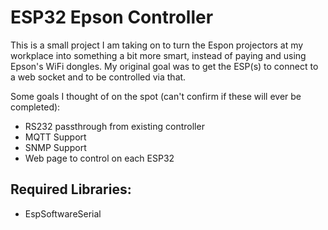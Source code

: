 # ESP32 Epson Controller
 
This is a small project I am taking on to turn the Espon projectors at my workplace into something a bit more smart, instead of paying and using Epson's WiFi dongles.
My original goal was to get the ESP(s) to connect to a web socket and to be controlled via that.

Some goals I thought of on the spot (can't confirm if these will ever be completed):
- RS232 passthrough from existing controller
- MQTT Support
- SNMP Support
- Web page to control on each ESP32

## Required Libraries:
- EspSoftwareSerial

